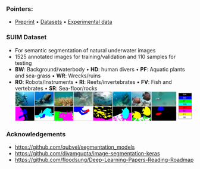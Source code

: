 ### Pointers: 
- [Preprint](soon)  • [Datasets](http://irvlab.cs.umn.edu/resources/suim-dataset)  • [Experimental data](https://drive.google.com/drive/folders/1-ZGptUKC-yNFGxvOp207077_-Sf-VPOg?usp=sharing)

### SUIM Dataset
- For semantic segmentation of natural underwater images
- 1525 annotated images for training/validation and 110 samples for testing
- **BW**: Background/waterbody • **HD**: human divers • **PF**: Aquatic plants and sea-grass • **WR**: Wrecks/ruins
- **RO**: Robots/instruments   • **RI**: Reefs/invertebrates • **FV**: Fish and vertebrates • **SR**: Sea-floor/rocks
![det-1a](/data/samples.jpg)





### Acknowledgements
- https://github.com/qubvel/segmentation_models
- https://github.com/divamgupta/image-segmentation-keras
- https://github.com/floodsung/Deep-Learning-Papers-Reading-Roadmap

